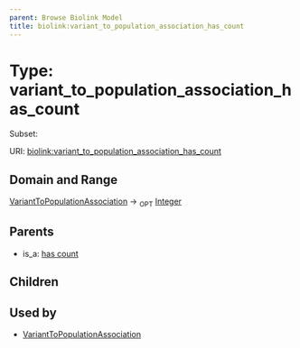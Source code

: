 ```yaml
---
parent: Browse Biolink Model
title: biolink:variant_to_population_association_has_count
---
```


# Type: variant_to_population_association_has_count

Subset:



URI: [biolink:variant_to_population_association_has_count](https://w3id.org/biolink/vocab/variant_to_population_association_has_count)

## Domain and Range

[VariantToPopulationAssociation](VariantToPopulationAssociation.md) ->  <sub>OPT</sub> [Integer](types/Integer.md)

## Parents

 *  is_a: [has count](has_count.md)

## Children


## Used by

 * [VariantToPopulationAssociation](VariantToPopulationAssociation.md)
